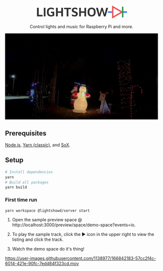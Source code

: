 <p align=center>
    <img src="assets/lightshowd.png" alt="lightshowd" width=300 />
</p>

<p align="center">Control lights and music for Raspberry Pi and more.</p>

![lightshowd](assets/demo.gif)

## Prerequisites

[Node.js](https://nodejs.org/en/), [Yarn (classic)](https://classic.yarnpkg.com/lang/en/), and [SoX](https://github.com/chirlu/sox).

## Setup

```bash
# Install dependencies
yarn
# Build all packages
yarn build
```

### First time run

```bash
yarn workspace @lightshowd/server start
```

1. Open the sample preview space @ http://localhost:3000/preview/space/demo-space?events=io.

2. To play the sample track, click the ▶️ icon in the upper right to view the listing and click the track.

3. Watch the demo space do it's thing!

https://user-images.githubusercontent.com/1138977/166842183-57cc2f4c-6014-421e-90fc-7edd84f323cd.mov
